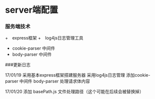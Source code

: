# server端配置


### 服务端技术

+　express框架
+　log4js日志管理工具
+  cookie-parser 中间件
+  body-parser 中间件


###更新日志

17/01/19
 采用基本express框架搭建服务器
 采用log4js日志管理
 添加cookie-parser 中间件
 body-parser 处理请求体内容

17/01/20 
 添加 basePath.js 文件处理路径（这个可能在后续会被替换掉）